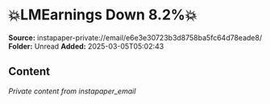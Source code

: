 # 💥LMEarnings Down 8.2%💥

**Source:** instapaper-private://email/e6e3e30723b3d8758ba5fc64d78eade8/
**Folder:** Unread
**Added:** 2025-03-05T05:02:43




## Content
*Private content from instapaper_email*
